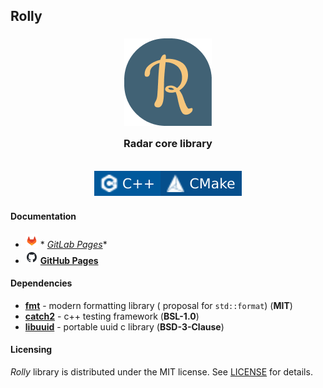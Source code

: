## Rolly

<h3 align="center">
    <img src="./doxygen/images/logo.png" alt=""/><br/>
    <img src="./doxygen/images/transparent.png" height="30" width="0px"/>
    Radar core library
    <img src="./doxygen/images/transparent.png" height="30" width="0px"/><br/>
    <img src="./doxygen/images/transparent.png" height="30" width="0px"/><br/>
    <img src="./doxygen/images/badge_cxx.svg" alt=""/><img src="./doxygen/images/badge_cmake.svg" alt=""/>
</h3>

#### Documentation

- ![gitlab_logo](./doxygen/images/logo_gitlab.png) *
  *[GitLab Pages](http://developers.pages.uav.radar-mms.com/v2/libs/essentials/rolly)**
- ![github_logo](./doxygen/images/logo_github.png) **[GitHub Pages](https://whs31.github.io/rolly/)**

#### Dependencies

- [**fmt**](https://github.com/fmtlib/fmt) - modern formatting library (
  proposal for `std::format`) (**MIT**)
- [**catch2**](https://github.com/catchorg/Catch2) - c++ testing
  framework (**BSL-1.0**)
- [**libuuid**](https://sourceforge.net/projects/libuuid/) - portable uuid c library (**BSD-3-Clause**)

#### Licensing

*Rolly* library is distributed under the MIT license. See [LICENSE](./LICENSE) for details.
